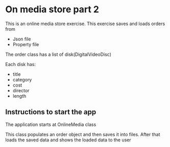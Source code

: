 # On media store part 2
This is an online media store exercise.
This exercise saves and loads orders from
* Json file
* Property file

The order class has a list of disk(DigitalVideoDisc)

Each disk has:
* title
* category
* cost
* director
* length

## Instructions to start the app
The application starts at OnlineMedia class


This class populates an order object and then saves it into files.
After that loads the saved data and shows the loaded data to the user
